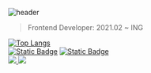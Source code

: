 ![header](https://capsule-render.vercel.app/api?type=rect&color=ffdc00&fontColor=000&stroke=fff&strokeWidth=2&height=80&section=header&text=Su%20Hyeon%20Park&fontSize=50)
> Frontend Developer: 2021.02 ~ ING

[![Top Langs](https://github-readme-stats.vercel.app/api/top-langs/?username=suhyeonP&layout=compact&bg_color=#fffff3&locale=kr)](https://github.com/anuraghazra/github-readme-stats)    
<a href="https://iam-suhyeon.notion.site/Notion-b06d0638bdd7465aaf1ab42d121fe897?pvs=4" target="_blank"><img alt="Static Badge" src="https://img.shields.io/badge/https%3A%2F%2Fiam-suhyeon.notion.site%2FNotion-b06d0638bdd7465aaf1ab42d121fe897%3Fpvs%3D4?style=for-the-badge&logo=notion&logoColor=626262&label=Notion&labelColor=fffff3&color=green"></a>
<a href="https://iam-suhyeon.notion.site/Suhyeon-s-Career-ba39c0614e974f398e6543c96a891047?pvs=4"><img alt="Static Badge" src="https://img.shields.io/badge/https%3A%2F%2Fiam-suhyeon.notion.site%2FNotion-b06d0638bdd7465aaf1ab42d121fe897%3Fpvs%3D4?style=for-the-badge&logo=notion&logoColor=ffdc00&label=Career&labelColor=white&color=ffdc00">
</a>          
<a href="mailto:ahah12k@gmail.com"><img src="https://img.shields.io/badge/Contact-red?style=for-the-badge&logo=gmail&logoColor=white&link=mailto:ahah12k@gmail.com"/>
<a href="mailto:on1004@naver.com"><img src="https://img.shields.io/badge/Contact-1EC800?style=for-the-badge&logo=naver&logoColor=white&link=mailto:on10041004@naver.com"/>

